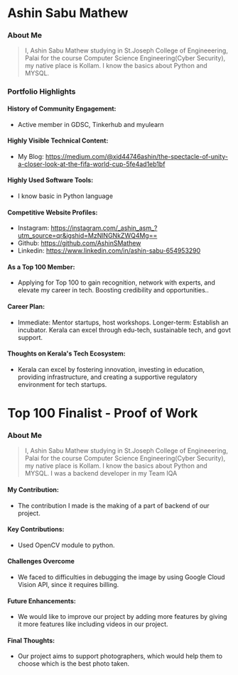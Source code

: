 # Ashin Sabu Mathew

### About Me

> I, Ashin Sabu Mathew studying in St.Joseph College of Engineeering, Palai for the course Computer Science Engineering(Cyber Security), my native place is Kollam. I know the basics about Python and MYSQL.
 

### Portfolio Highlights

#### History of Community Engagement:

- Active member in GDSC, Tinkerhub and myulearn

#### Highly Visible Technical Content:

- My Blog: https://medium.com/@xid44746ashin/the-spectacle-of-unity-a-closer-look-at-the-fifa-world-cup-5fe4ad1eb1bf

#### Highly Used Software Tools:

- I know basic in Python language

#### Competitive Website Profiles:

- Instagram: https://instagram.com/_ashin_asm_?utm_source=qr&igshid=MzNlNGNkZWQ4Mg==
- Github: https://github.com/AshinSMathew
- Linkedin: https://www.linkedin.com/in/ashin-sabu-654953290

#### As a Top 100 Member:

- Applying for Top 100 to gain recognition, network with experts, and elevate my career in tech. Boosting credibility and opportunities..

#### Career Plan:

- Immediate: Mentor startups, host workshops. Longer-term: Establish an incubator. Kerala can excel through edu-tech, sustainable tech, and govt support.

#### Thoughts on Kerala's Tech Ecosystem:

- Kerala can excel by fostering innovation, investing in education, providing infrastructure, and creating a supportive regulatory environment for tech startups.


# Top 100 Finalist -  Proof of Work

### About Me 
> I, Ashin Sabu Mathew studying in St.Joseph College of Engineeering, Palai for the course Computer Science Engineering(Cyber Security), my native place is Kollam. I know the basics about Python and MYSQL. I was a backend developer in my Team IQA

#### My Contribution:
- The contribution I made is the making of a part of backend of our project.

#### Key Contributions:
- Used OpenCV module to python.

#### Challenges Overcome
- We faced to difficulties in debugging the image by using Google Cloud Vision API, since it requires billing. 

#### Future Enhancements:
- We would like to improve our project by adding more features by giving it more features like including videos in our project.
  
#### Final Thoughts:
- Our project aims to support photographers, which would help them to choose which is the best photo taken.
